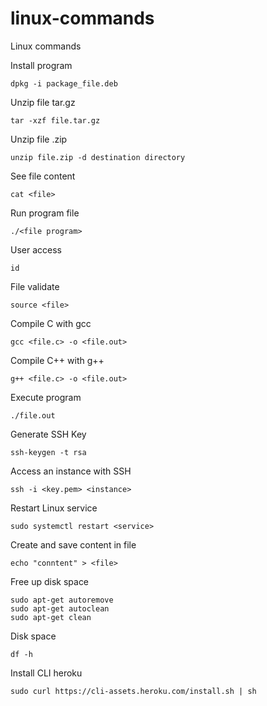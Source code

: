# linux-commands
Linux commands

Install program
```
dpkg -i package_file.deb
```

Unzip file tar.gz
```
tar -xzf file.tar.gz
```

Unzip file .zip
```
unzip file.zip -d destination directory
```

See file content
```
cat <file>
```

Run program file
```
./<file program>
```

User access
```
id
```

File validate
```
source <file>
```

Compile C with gcc
```
gcc <file.c> -o <file.out>
```

Compile C++ with g++
```
g++ <file.c> -o <file.out>
```

Execute program
```
./file.out
```

Generate SSH Key
```
ssh-keygen -t rsa
```

Access an instance with SSH
```
ssh -i <key.pem> <instance>
```

Restart Linux service
```
sudo systemctl restart <service>
```

Create and save content in file
```
echo "conntent" > <file>
```

Free up disk space
```
sudo apt-get autoremove
sudo apt-get autoclean
sudo apt-get clean
```

Disk space
```
df -h
```

Install CLI heroku
```
sudo curl https://cli-assets.heroku.com/install.sh | sh
```
